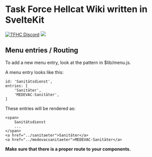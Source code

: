 # Task Force Hellcat Wiki written in SvelteKit

[![TFHC Discord](https://img.shields.io/discord/629333468299526164?color=green&label=Discord&logo=Discord)](https://discord.taskforcehellcat.de/)
[![](https://img.shields.io/website?down_color=lightgrey&down_message=offline&label=TFHC%20Wiki&up_color=green&up_message=online&url=https%3A%2F%2Fwiki.taskforcehellcat.de%2F)](https://wiki.taskforcehellcat.de)

## Menu entries / Routing
To add a new menu entry, look at the pattern in $lib/menu.js.

A menu entry looks like this:
```
id: 'Sanitätsdienst',
entries: [
    'Sanitäter',
    'MEDEVAC-Sanitäter',
]
```

These entries will be rendered as:
```
<span>
    Sanitätsdienst
    ...
</span>
<a href="../sanitaeter">Sanitäter</a>
<a href="../medevacsanitaeter">MEDEVAC-Sanitäter</a>
```

**Make sure that there is a proper route to your components.**

